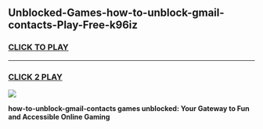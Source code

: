 
## Unblocked-Games-how-to-unblock-gmail-contacts-Play-Free-k96iz
<h3>
<a href="https://premium76.site?title=how-to-unblock-gmail-contacts&ref=10A">CLICK TO PLAY</a></h3>
<hr>

<h3>
<a href="https://premium76.site?title=how-to-unblock-gmail-contacts&ref=10A">CLICK 2 PLAY</a>
  
</h3>

<a href="https://premium76.site?title=how-to-unblock-gmail-contacts&ref=10A"><img src="https://clearcache.store/games.png"></a>


**how-to-unblock-gmail-contacts games unblocked: Your Gateway to Fun and Accessible Online Gaming**
